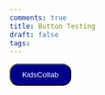 ```yaml
---
comments: true
title: Button Testing
draft: false
tags:
---
```

<button type="button" style="background-color: darkblue; color: white; font-family: 'Lexend', sans-serif; border-radius: 15px; padding: 10px 20px;">KidsCollab</button>
